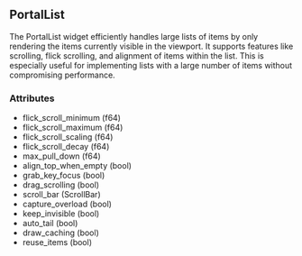 ## PortalList
The PortalList widget efficiently handles large lists of items by only rendering the items currently visible in the viewport. It supports features like scrolling, flick scrolling, and alignment of items within the list. This is especially useful for implementing lists with a large number of items without compromising performance.

### Attributes
- flick_scroll_minimum (f64)
- flick_scroll_maximum (f64)
- flick_scroll_scaling (f64)
- flick_scroll_decay (f64)
- max_pull_down (f64)
- align_top_when_empty (bool)
- grab_key_focus (bool)
- drag_scrolling (bool)
- scroll_bar (ScrollBar)
- capture_overload (bool)
- keep_invisible (bool)
- auto_tail (bool)
- draw_caching (bool)
- reuse_items (bool)